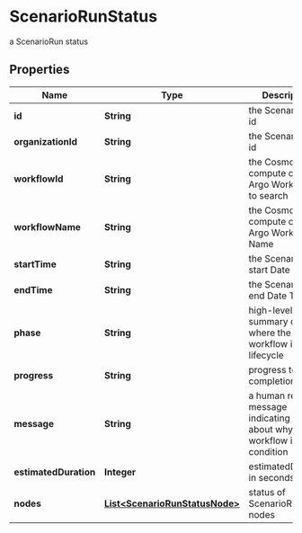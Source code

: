

# ScenarioRunStatus

a ScenarioRun status

## Properties

Name | Type | Description | Notes
------------ | ------------- | ------------- | -------------
**id** | **String** | the ScenarioRun id |  [optional]
**organizationId** | **String** | the ScenarioRun id |  [optional]
**workflowId** | **String** | the Cosmo Tech compute cluster Argo Workflow Id to search |  [optional]
**workflowName** | **String** | the Cosmo Tech compute cluster Argo Workflow Name |  [optional]
**startTime** | **String** | the ScenarioRun start Date Time |  [optional]
**endTime** | **String** | the ScenarioRun end Date Time |  [optional]
**phase** | **String** | high-level summary of where the workflow is in its lifecycle |  [optional]
**progress** | **String** | progress to completion |  [optional]
**message** | **String** | a  human readable message indicating details about why the workflow is in this condition |  [optional]
**estimatedDuration** | **Integer** | estimatedDuration in seconds |  [optional]
**nodes** | [**List&lt;ScenarioRunStatusNode&gt;**](ScenarioRunStatusNode.md) | status of ScenarioRun nodes |  [optional]



